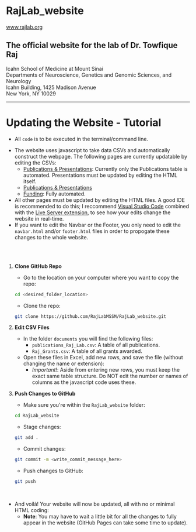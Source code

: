 # RajLab_website
www.rajlab.org  

## The official website for the lab of Dr. Towfique Raj 
Icahn School of Medicine at Mount Sinai  
Departments of Neuroscience, Genetics and Genomic Sciences, and Neurology  
Icahn Building, 1425 Madison Avenue  
New York, NY 10029  

<hr>

# Updating the Website - Tutorial  
* All `code` is to be executed in the terminal/command line.
- The website uses javascript to take data CSVs and automatically construct the webpage. The following pages are currently updatable by editing the CSVs:
    + [Publications & Presentations](https://rajlabmssm.github.io/RajLab_website/publications.html): Currently only the Publications table is automated. Presentations must be updated by editing the HTML itself.
    + [Publications & Presentations](https://rajlabmssm.github.io/RajLab_website/publications.html)
    + [Funding](https://rajlabmssm.github.io/RajLab_website/funding.html): Fully automated.
- All other pages must be updated by editing the HTML files. A good IDE is recommended to do this; I reccommend [Visual Studio Code](https://code.visualstudio.com) combined with the [Live Server extension](https://marketplace.visualstudio.com/items?itemName=ritwickdey.LiveServer), to see how your edits change the website in real-time.
- If you want to edit the Navbar or the Footer, you only need to edit the `navbar.html` and/or `footer.html` files in order to propogate these changes to the whole website.

<br><br>

1. **Clone GitHub Repo**  
    - Go to the location on your computer where you want to copy the repo:  
    ```sh
    cd <desired_folder_location>
    ```  
    - Clone the repo:  
    ```sh
    git clone https://github.com/RajLabMSSM/RajLab_website.git
    ```  

2. **Edit CSV Files**  
    - In the folder `documents` you will find the following files:  
        + `publications_Raj_Lab.csv`: A table of all publications.  
        + `Raj_Grants.csv`: A table of all grants awarded.
    - Open these files in Excel, add new rows, and save the file (without changing the name or extension):
        + *Important!*: Aside from entering new rows, you must keep the exact same table structure. Do NOT edit the number or names of columns as the javascript code uses these.
3. **Push Changes to GitHub**
    - Make sure you're within the `RajLab_website` folder:
    ```sh
    cd RajLab_website
    ```  
    - Stage changes: 
    ```sh
    git add .
    ```  
    - Commit changes:  
    ```sh
    git commit -m <write_commit_message_here>
    ```  
    - Push changes to GitHub: 
    ```sh
    git push
    ```

<br>

- And voilà! Your website will now be updated, all with no or minimal HTML coding:
    + **Note**: You may have to wait a little bit for all the changes to fully appear in the website (GitHub Pages can take some time to update). 





